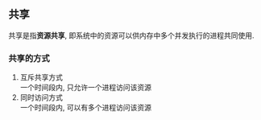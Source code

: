 ## 共享

共享是指**资源共享**, 即系统中的资源可以供内存中多个并发执行的进程共同使用.

### 共享的方式
1. 互斥共享方式<br>一个时间段内, 只允许一个进程访问该资源
2. 同时访问方式<br>一个时间段内, 可以有多个进程访问该资源
